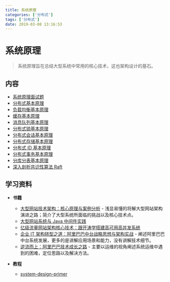 ```yaml
---
title: 系统原理
categories: ['分布式']
tags: ['分布式']
date: 2019-03-08 13:16:53
---
```


# 系统原理

> 系统原理旨在总结大型系统中常用的核心技术，这也架构设计的基石。

## 内容

- [系统原理面试题](system-theory-interview.md)
- [分布式基本原理](distributed-base-theory.md)
- [负载均衡基本原理](load-balance-theory.md)
- [缓存基本原理](cache-theory.md)
- [消息队列基本原理](mq-theory.md)
- [分布式锁基本原理](distributed-lock-theory.md)
- [分布式会话基本原理](distributed-session-theory.md)
- [分布式存储基本原理](distributed-storage-theory.md)
- [分布式 ID 基本原理](distributed-id-theory.md)
- [分布式事务基本原理](distributed-transaction.md)
- [分库分表基本原理](sharding-theory.md)
- [深入剖析共识性算法 Raft](raft.md)

## 学习资料

- **书籍**
  - [大型网站技术架构：核心原理与案例分析](https://item.jd.com/11322972.html) - 浅显易懂的将解大型网站架构演进之路；简介了大型系统所面临的挑战以及核心技术点。
  - [大型网站系统与 Java 中间件实践](https://item.jd.com/11449803.html)
  - [亿级流量网站架构核心技术：跟开涛学搭建高可用高并发系统](https://item.jd.com/12153914.html)
  - [企业 IT 架构转型之道：阿里巴巴中台战略思想与架构实战](https://item.jd.com/12176278.html) - 阐述阿里巴巴中台系统发展，更多的是讲解应用场景和能力，没有讲解技术细节。
  - [逆流而上：阿里巴巴技术成长之路](https://item.jd.com/12238227.html) - 主要以运维的视角阐述系统运维中遇到的困难，定位思路以及解决方法。

- **教程**
  - [system-design-primer](https://github.com/donnemartin/system-design-primer/blob/master/README-zh-Hans.md)
